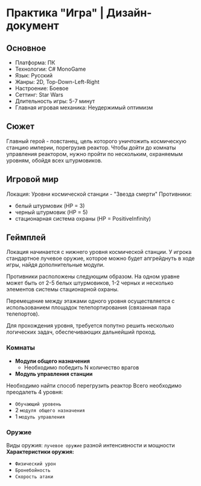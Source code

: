 # Практика "Игра" | Дизайн-документ
## Основное
+ Платформа: ПК
+ Технологии: C# MonoGame
+ Язык: Русский
+ Жанры: 2D, Top-Down-Left-Right
+ Настроение: Боевое
+ Сеттинг: Star Wars
+ Длительность игры: 5-7 минут
+ Главная игровая механика: Неудержимый оптимизм
## Сюжет
Главный герой - повстанец, цель которого уничтожить космическую станцию империи, порегрузив реактор. Чтобы дойти до комнаты управления реактором, нужно пройти по нескольким, охраняемым уровням, обойдя всех штурмовиков.
## Игровой мир
Локация: Уровни космической станции - "Звезда смерти"
Противники: 
+ белый штурмовик (HР = 3)
+ черный штурмовик (HР = 5)
+ стационарная система охраны (HP = PositiveInfinity)
## Геймплей
Локация начинается с нижнего уровня космической станции. У игрока стандартное лучевое оружие, которое можно будет апгрейднуть в ходе игры, найдя дополнительные модули.

Противники расположены следующим образом. На одном уравне может быть от 2-5 белых штурмовиков, 1-2 черных и несколько элементов системы стационарной охраны.

Перемещение между этажами одного уровня осуществляется с использованием площадок телепортирования (связанная пара телепортов).

Для прохождения уровня, требуется попутно решить несколько логических задач, обеспечивающих дальнейший проход.
### Комнаты
+ **Модули общего назначения** 
  + Необходимо победить N количество врагов
+ **Модуль управления станции**

Необходимо найти способ перегрузить реактор
Всего необходимо преодалеть 4 уровня:
  + `Обучающий уровень`
  + 2 `модуля общего назначения`
  + 1 `модуль управления`
### Оружие
Виды оружия: `лучевое оружие` разной интенсивности и мощности
**Характеристики оружия:**

+ `Физический урон`
+ `Бронебойность`
+ `Скорость атаки`
